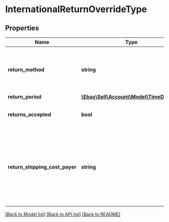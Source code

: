 # InternationalReturnOverrideType

## Properties
Name | Type | Description | Notes
------------ | ------------- | ------------- | -------------
**return_method** | **string** | This field sets/indicates if the seller offers replacement items to the buyer in the case of an international return. The buyer must be willing to accept a replacement item; otherwise, the seller will need to issue a refund for a return. For implementation help, refer to &lt;a href&#x3D;&#x27;https://developer.ebay.com/api-docs/sell/account/types/api:ReturnMethodEnum&#x27;&gt;eBay API documentation&lt;/a&gt; | [optional] 
**return_period** | [**\Ebay\Sell\Account\Model\TimeDuration**](TimeDuration.md) |  | [optional] 
**returns_accepted** | **bool** | If set to &lt;code&gt;true&lt;/code&gt;, the seller accepts international returns. If set to &lt;code&gt;false&lt;/code&gt;, the seller does not accept international returns.  &lt;br&gt;&lt;br&gt;This field is conditionally required if the seller chooses to have a separate international return policy. | [optional] 
**return_shipping_cost_payer** | **string** | This field indicates who is responsible for paying for the shipping charges for returned items. The field can be set to either &lt;code&gt;BUYER&lt;/code&gt; or &lt;code&gt;SELLER&lt;/code&gt;.  &lt;br&gt;&lt;br&gt;Depending on the return policy and specifics of the return, either the buyer or the seller can be responsible for the return shipping costs. Note that the seller is always responsible for return shipping costs for &#x27;significantly not as described&#x27; (SNAD) issues.  &lt;br&gt;&lt;br&gt;This field is conditionally required if the &lt;b&gt;internationalOverride.returnsAccepted&lt;/b&gt; field is set to &lt;code&gt;true&lt;/code&gt;. For implementation help, refer to &lt;a href&#x3D;&#x27;https://developer.ebay.com/api-docs/sell/account/types/api:ReturnShippingCostPayerEnum&#x27;&gt;eBay API documentation&lt;/a&gt; | [optional] 

[[Back to Model list]](../../README.md#documentation-for-models) [[Back to API list]](../../README.md#documentation-for-api-endpoints) [[Back to README]](../../README.md)

